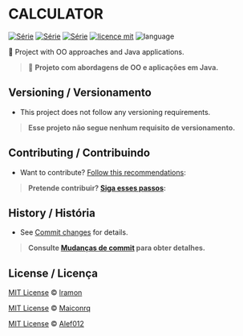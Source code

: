 # CALCULATOR
[![Série](https://img.shields.io/badge/Maiconrq-Calculator-red)](https://github.com/Maiconrq/INMTE)
[![Série](https://img.shields.io/badge/lramon2001-Calculator-red)](https://github.com/lramon2001/INMTE)
[![Série](https://img.shields.io/badge/Alef012-Calculator-red)](https://github.com/lramon2001/INMTE)
[![licence mit](https://img.shields.io/badge/licence-MIT-blue.svg)](https://github.com/Maiconrq/INMTE/blob/main/LICENSE)
![language](https://img.shields.io/badge/java-only-yellow)

:rocket: Project with OO approaches and Java applications. 

> :rocket: **Projeto com abordagens de OO e aplicações em Java.**


## Versioning / Versionamento
- This project does not follow any versioning requirements.

> **Esse projeto não segue nenhum requisito de versionamento.**


## Contributing / Contribuindo

- Want to contribute? [Follow this recommendations](./CONTRIBUTING.md):  

> **Pretende contribuir? [Siga esses passos](./CONTRIBUTING.md):**


## History / História
- See [Commit changes](https://github.com/lramon2001/Calculator/commits/main) for details.

> **Consulte [Mudanças de commit](https://github.com/lramon2001/Calculator/commits/main) para obter detalhes.**

## License / Licença
[MIT License](https://github.com/Maiconrq/INMTE/blob/main/LICENSE) © [lramon](https://github.com/lramon2001)

[MIT License](https://github.com/Maiconrq/INMTE/blob/main/LICENSE) © [Maiconrq](https://github.com/Maiconrq)

[MIT License](https://github.com/Maiconrq/INMTE/blob/main/LICENSE) © [Alef012](https://github.com/Alef012)

